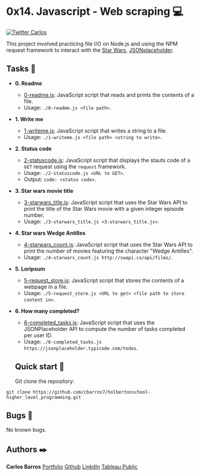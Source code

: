 # 0x14. Javascript - Web scraping :computer:

[![Twitter Carlos](https://img.shields.io/twitter/follow/cbarros27?label=CarlosBarros&style=social)](https://twitter.com/cbarros27)

This project involved practicing file I/O on Node.js and using the NPM request
framework to interact with the [Star Wars](https://swapi.co/),
[JSONplaceholder](https://jsonplaceholder.typicode.com).

## Tasks :page_with_curl:

- **0. Readme**

  - [0-readme.js](./0-readme.js): JavaScript script that reads and prints the
    contents of a file.
  - Usage: `./0-readme.js <file path>`.

- **1. Write me**

  - [1-writeme.js](./1-writeme.js): JavaScript script that writes a string to a
    file.
  - Usage: `./1-writeme.js <file path> <string to write>`.

- **2. Status code**

  - [2-statuscode.js](./2-statuscode.js): JavaScript script that displays the
    stauts code of a `GET` request using the `request` framework.
  - Usage: `./2-statuscode.js <URL to GET>`.
  - Output: `code: <status code>`.

- **3. Star wars movie title**

  - [3-starwars_title.js](./3-starwars_title.js): JavaScript script that uses the
    Star Wars API to print the title of the Star Wars movie with a given integer episode
    number.
  - Usage: `./3-starwars_title.js <3-starwars_title.js>`.

- **4. Star wars Wedge Antilles**

  - [4-starwars_count.js](./4-starwars_count.js): JavaScript script that uses the
    Star Wars API to print the number of movies featuring the character "Wedge Antilles".
  - Usage: `./4-starwars_count.js http://swapi.co/api/films/`.

- **5. Loripsum**

  - [5-request_store.js](./5-request_store.js): JavaScript script that stores the
    contents of a webpage in a file.
  - Usage: `./5-request_store.js <URL to get> <file path to store content in>`.

- **6. How many completed?**

  - [6-completed_tasks.js](./6-completed_tasks.js): JavaScript script that uses the
    JSONPlaceholder API to compute the number of tasks completed per user ID.
  - Usage: `./6-completed_tasks.js https://jsonplaceholder.typicode.com/todos`.

  ## Quick start :runner:

  Git clone the repository:

```
git clone https://github.com/cbarros7/holbertonschool-higher_level_programming.git
```

## Bugs :loudspeaker:

No known bugs.

## Authors :black_nib:

**Carlos Barros** [Portfolio](https://carlosbarros.netlify.app/)
[Github](https://github.com/cbarros7)
[LinkdIn](https://www.linkedin.com/in/carlosbarros7/)
[Tableau Public](https://public.tableau.com/profile/carlos.barros#!/?newProfile=&activeTab=0)
